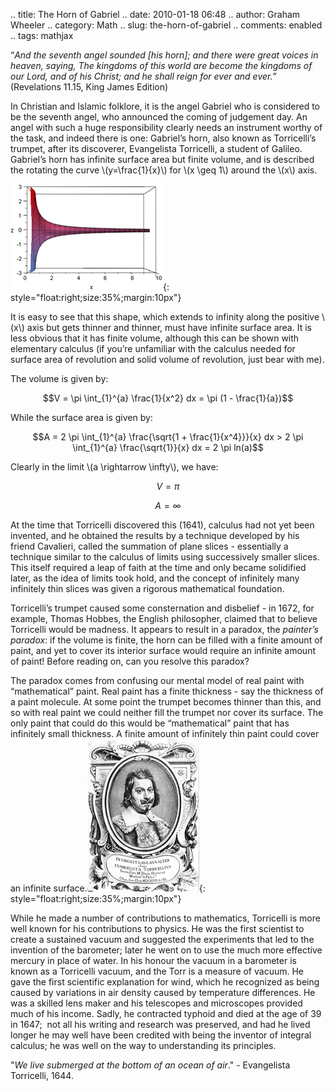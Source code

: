 .. title: The Horn of Gabriel
.. date: 2010-01-18 06:48
.. author: Graham Wheeler
.. category: Math
.. slug: the-horn-of-gabriel
.. comments: enabled
.. tags: mathjax

“[](http://bible.cc/revelation/11-15.htm)*And the seventh angel sounded
[his horn]; and there were great voices in heaven, saying, The kingdoms
of this world are become the kingdoms of our Lord, and of his Christ;
and he shall reign for ever and ever.”* (Revelations 11.15, King James
Edition)

In Christian and Islamic folklore, it is the angel Gabriel who is
considered to be the seventh angel, who announced the coming of
judgement day. An angel with such a huge responsibility clearly needs an
instrument worthy of the task, and indeed there is one: Gabriel’s horn,
also known as Torricelli’s trumpet, after its discoverer, Evangelista
Torricelli, a student of Galileo. Gabriel’s horn has infinite surface
area but finite volume, and is described the rotating the curve
\\(y=\frac{1}{x}\\) for \\(x \geq 1\\) around the \\(x\\) axis.

[![image](/images/image_thumb13.png "image")](/images/image13.png){: style="float:right;size:35%;margin:10px"}


It is easy to see that this shape, which extends to infinity along the
positive \\(x\\) axis but gets thinner and thinner, must have
infinite surface area. It is less obvious that it has finite volume,
although this can be shown with elementary calculus (if you’re
unfamiliar with the calculus needed for surface area of revolution and
solid volume of revolution, just bear with me).

The volume is given by:

$$V = \pi \int_{1}^{a} \frac{1}{x^2} dx = \pi (1 - \frac{1}{a})$$

While the surface area is given by:

$$A = 2 \pi \int_{1}^{a} \frac{\sqrt{1 + \frac{1}{x^4}}}{x} dx > 2 \pi \int_{1}^{a} \frac{\sqrt{1}}{x} dx = 2 \pi ln(a)$$

Clearly in the limit \\(a \rightarrow \infty\\), we have:

$$V = \pi$$

$$A = \infty$$

At the time that Torricelli discovered this (1641), calculus had not yet
been invented, and he obtained the results by a technique developed by
his friend Cavalieri, called the summation of plane slices - essentially
a technique similar to the calculus of limits using successively smaller
slices. This itself required a leap of faith at the time and only became
solidified later, as the idea of limits took hold, and the concept of
infinitely many infinitely thin slices was given a rigorous mathematical
foundation.

Torricelli’s trumpet caused some consternation and disbelief - in 1672,
for example, Thomas Hobbes, the English philosopher, claimed that to
believe Torricelli would be madness. It appears to result in a paradox,
the *painter’s paradox*: if the volume is finite, the horn can be filled
with a finite amount of paint, and yet to cover its interior surface
would require an infinite amount of paint! Before reading on, can you
resolve this paradox?

The paradox comes from confusing our mental model of real paint with
“mathematical” paint. Real paint has a finite thickness - say the
thickness of a paint molecule. At some point the trumpet becomes thinner
than this, and so with real paint we could neither fill the trumpet nor
cover its surface. The only paint that could do this would be
“mathematical” paint that has infinitely small thickness. A finite
amount of infinitely thin paint could cover an infinite
surface.[![image](/images/image_thumb14.png "image")](/images/image14.png){: style="float:right;size:35%;margin:10px"}


While he made a number of contributions to mathematics, Torricelli is
more well known for his contributions to physics. He was the first
scientist to create a sustained vacuum and suggested the experiments
that led to the invention of the barometer; later he went on to use the
much more effective mercury in place of water. In his honour the vacuum
in a barometer is known as a Torricelli vacuum, and the Torr is a
measure of vacuum. He gave the first scientific explanation for wind,
which he recognized as being caused by variations in air density caused
by temperature differences. He was a skilled lens maker and his
telescopes and microscopes provided much of his income. Sadly, he
contracted typhoid and died at the age of 39  in 1647;  not all his
writing and research was preserved, and had he lived longer he may well
have been credited with being the inventor of integral calculus; he was
well on the way to understanding its principles.

"*We live submerged at the bottom of an ocean of air*." - Evangelista
Torricelli, 1644.
